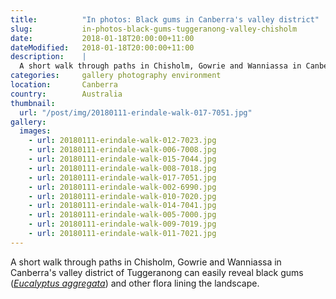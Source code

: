 ```yaml
---
title:          "In photos: Black gums in Canberra's valley district"
slug:           in-photos-black-gums-tuggeranong-valley-chisholm
date:           2018-01-18T20:00:00+11:00
dateModified:   2018-01-18T20:00:00+11:00
description:    |
  A short walk through paths in Chisholm, Gowrie and Wanniassa in Canberra's valley district of Tuggeranong.
categories:     gallery photography environment
location:       Canberra
country:        Australia
thumbnail:
  url: "/post/img/20180111-erindale-walk-017-7051.jpg"
gallery:
  images:
    - url: 20180111-erindale-walk-012-7023.jpg
    - url: 20180111-erindale-walk-006-7008.jpg
    - url: 20180111-erindale-walk-015-7044.jpg
    - url: 20180111-erindale-walk-008-7018.jpg
    - url: 20180111-erindale-walk-017-7051.jpg
    - url: 20180111-erindale-walk-002-6990.jpg
    - url: 20180111-erindale-walk-010-7020.jpg
    - url: 20180111-erindale-walk-014-7041.jpg
    - url: 20180111-erindale-walk-005-7000.jpg
    - url: 20180111-erindale-walk-009-7019.jpg
    - url: 20180111-erindale-walk-011-7021.jpg
---
```

A short walk through paths in Chisholm, Gowrie and Wanniassa in Canberra's valley district of Tuggeranong can easily reveal black gums ([*Eucalyptus aggregata*](https://en.wikipedia.org/wiki/Eucalyptus_aggregata)) and other flora lining the landscape.

